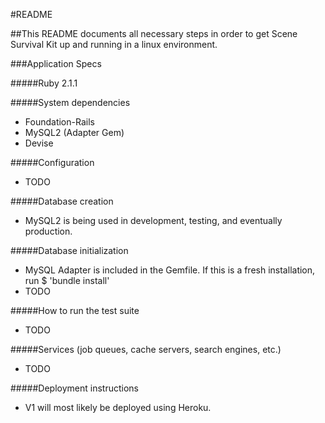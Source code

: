 #README

##This README documents all necessary steps in order to get Scene Survival Kit up and running in a linux environment.

###Application Specs

#####Ruby 2.1.1

#####System dependencies
* Foundation-Rails
* MySQL2 (Adapter Gem)
* Devise

#####Configuration
* TODO

#####Database creation
* MySQL2 is being used in development, testing, and eventually production.

#####Database initialization
* MySQL Adapter is included in the Gemfile. If this is a fresh installation, run $ 'bundle install'
* TODO

#####How to run the test suite
* TODO

#####Services (job queues, cache servers, search engines, etc.)
* TODO

#####Deployment instructions
* V1 will most likely be deployed using Heroku.
